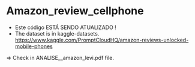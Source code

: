 # Amazon_review_cellphone
- Este código ESTÁ SENDO ATUALIZADO !
- The dataset is in kaggle-datasets. https://www.kaggle.com/PromptCloudHQ/amazon-reviews-unlocked-mobile-phones

=> Check in ANALISE__amazon_levi.pdf file.
